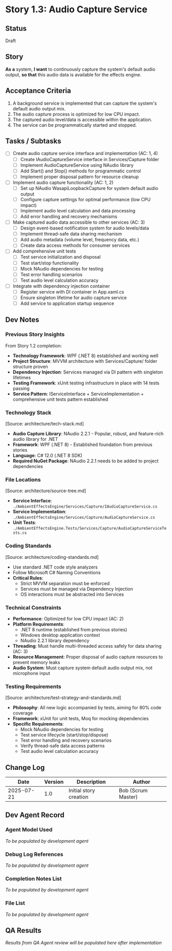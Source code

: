 # Story 1.3: Audio Capture Service

## Status
Draft

## Story
**As a** system,
**I want** to continuously capture the system's default audio output,
**so that** this audio data is available for the effects engine.

## Acceptance Criteria
1. A background service is implemented that can capture the system's default audio output mix.
2. The audio capture process is optimized for low CPU impact.
3. The captured audio level/data is accessible within the application.
4. The service can be programmatically started and stopped.

## Tasks / Subtasks
- [ ] Create audio capture service interface and implementation (AC: 1, 4)
  - [ ] Create IAudioCaptureService interface in Services/Capture folder
  - [ ] Implement AudioCaptureService using NAudio library
  - [ ] Add Start() and Stop() methods for programmatic control
  - [ ] Implement proper disposal pattern for resource cleanup
- [ ] Implement audio capture functionality (AC: 1, 2)
  - [ ] Set up NAudio WasapiLoopbackCapture for system default audio output
  - [ ] Configure capture settings for optimal performance (low CPU impact)
  - [ ] Implement audio level calculation and data processing
  - [ ] Add error handling and recovery mechanisms
- [ ] Make captured audio data accessible to other services (AC: 3)
  - [ ] Design event-based notification system for audio levels/data
  - [ ] Implement thread-safe data sharing mechanism
  - [ ] Add audio metadata (volume level, frequency data, etc.)
  - [ ] Create data access methods for consumer services
- [ ] Add comprehensive unit tests
  - [ ] Test service initialization and disposal
  - [ ] Test start/stop functionality
  - [ ] Mock NAudio dependencies for testing
  - [ ] Test error handling scenarios
  - [ ] Test audio level calculation accuracy
- [ ] Integrate with dependency injection container
  - [ ] Register service with DI container in App.xaml.cs
  - [ ] Ensure singleton lifetime for audio capture service
  - [ ] Add service to application startup sequence

## Dev Notes

### Previous Story Insights
From Story 1.2 completion:
- **Technology Framework**: WPF (.NET 8) established and working well
- **Project Structure**: MVVM architecture with Services/Capture/ folder structure proven
- **Dependency Injection**: Services managed via DI pattern with singleton lifetimes
- **Testing Framework**: xUnit testing infrastructure in place with 14 tests passing
- **Service Pattern**: IServiceInterface + ServiceImplementation + comprehensive unit tests pattern established

### Technology Stack
[Source: architecture/tech-stack.md]
- **Audio Capture Library**: NAudio 2.2.1 - Popular, robust, and feature-rich audio library for .NET
- **Framework**: WPF (.NET 8) - Established foundation from previous stories
- **Language**: C# 12.0 (.NET 8 SDK)
- **Required NuGet Package**: NAudio 2.2.1 needs to be added to project dependencies

### File Locations
[Source: architecture/source-tree.md]
- **Service Interface**: `./AmbientEffectsEngine/Services/Capture/IAudioCaptureService.cs`
- **Service Implementation**: `./AmbientEffectsEngine/Services/Capture/AudioCaptureService.cs`
- **Unit Tests**: `./AmbientEffectsEngine.Tests/Services/Capture/AudioCaptureServiceTests.cs`

### Coding Standards
[Source: architecture/coding-standards.md]
- Use standard .NET code style analyzers
- Follow Microsoft C# Naming Conventions
- **Critical Rules**:
  - Strict MVVM separation must be enforced
  - Services must be managed via Dependency Injection
  - OS interactions must be abstracted into Services

### Technical Constraints
- **Performance**: Optimized for low CPU impact (AC: 2)
- **Platform Requirements**: 
  - .NET 8 runtime (established from previous stories)
  - Windows desktop application context
  - NAudio 2.2.1 library dependency
- **Threading**: Must handle multi-threaded access safely for data sharing (AC: 3)
- **Resource Management**: Proper disposal of audio capture resources to prevent memory leaks
- **Audio System**: Must capture system default audio output mix, not microphone input

### Testing Requirements
[Source: architecture/test-strategy-and-standards.md]
- **Philosophy**: All new logic accompanied by tests, aiming for 80% code coverage
- **Framework**: xUnit for unit tests, Moq for mocking dependencies
- **Specific Requirements**: 
  - Mock NAudio dependencies for testing
  - Test service lifecycle (start/stop/dispose)
  - Test error handling and recovery scenarios
  - Verify thread-safe data access patterns
  - Test audio level calculation accuracy

## Change Log
| Date | Version | Description | Author |
|------|---------|-------------|---------|
| 2025-07-21 | 1.0 | Initial story creation | Bob (Scrum Master) |

## Dev Agent Record

### Agent Model Used
*To be populated by development agent*

### Debug Log References
*To be populated by development agent*

### Completion Notes List
*To be populated by development agent*

### File List
*To be populated by development agent*

## QA Results
*Results from QA Agent review will be populated here after implementation*